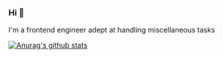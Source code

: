 ### Hi 👋

I'm a frontend engineer adept at handling miscellaneous tasks

[![Anurag's github stats](https://github-readme-stats.vercel.app/api?username=MBearo)](https://github.com/anuraghazra/github-readme-stats)
